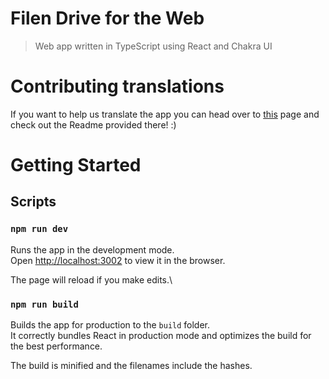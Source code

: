 # Filen Drive for the Web
> Web app written in TypeScript using React and Chakra UI

# Contributing translations

If you want to help us translate the app you can head over to [this](https://github.com/FilenCloudDienste/filen-drive/tree/master/src/i18n) page and check out the Readme provided there! :)

# Getting Started

## Scripts

### `npm run dev`

Runs the app in the development mode.\
Open [http://localhost:3002](http://localhost:3002) to view it in the browser.

The page will reload if you make edits.\

### `npm run build`

Builds the app for production to the `build` folder.\
It correctly bundles React in production mode and optimizes the build for the best performance.

The build is minified and the filenames include the hashes.